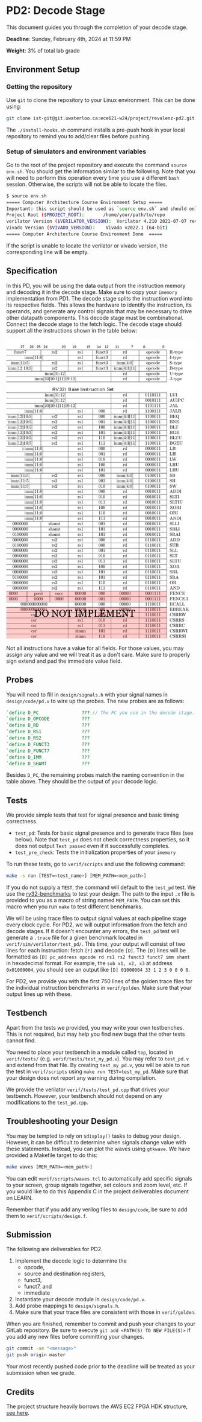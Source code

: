 # PD2: Decode Stage

This document guides you through the completion of your decode stage.

**Deadline**: Sunday, February 4th, 2024 at 11:59 PM

**Weight**: 3% of total lab grade

## Environment Setup

### Getting the repository

Use `git` to clone the repository to your Linux environment. This can be done using:

```bash
git clone ist-git@git.uwaterloo.ca:ece621-w24/project/revalenz-pd2.git && cd revalenz-pd2 && ./install-hooks.sh
```

The `./install-hooks.sh` command installs a pre-push hook in your local repository to remind you to add/clear files before pushing.

### Setup of simulators and environment variables

Go to the root of the project repository and execute the command `source env.sh`.
You should get the information similar to the following.
Note that you will need to perform this operation every time you use a different `bash` session.
Otherwise, the scripts will not be able to locate the files.

```bash
$ source env.sh
===== Computer Architecture Course Environment Setup =====
Important: this script should be used as `source env.sh` and should only be used in bash
Project Root ($PROJECT_ROOT):		/home/your/path/to/repo
verilator Version ($VERILATOR_VERSION):	 Verilator 4.210 2021-07-07 rev v4.210
Vivado Version ($VIVADO_VERSION): 	 Vivado v2022.1 (64-bit)
===== Computer Architecture Course Environment Done  =====
```

If the script is unable to locate the verilator or vivado version, the corresponding line will be empty.

## Specification

In this PD, you will be using the data output from the instruction memory and decoding it in the decode stage.
Make sure to copy your `imemory` implementation from PD1.
The decode stage splits the instruction word into its respective fields.
This allows the hardware to identify the instruction, its operands, and generate any control signals that may be necessary to drive other datapath components.
This decode stage must be combinational.
Connect the decode stage to the fetch logic.
The decode stage should support all the instructions shown in the table below:

![](img/insts.png)

Not all instructions have a value for all fields.
For those values, you may assign any value and we will treat it as a don't care.
Make sure to properly sign extend and pad the immediate value field.

## Probes

You will need to fill in `design/signals.h` with your signal names in `design/code/pd.v` to wire up the probes.
The new probes are as follows:

```verilog
`define D_PC                ??? // The PC you use in the decode stage. Before we introduce any pipelining, this can be the same as F_PC.
`define D_OPCODE            ???
`define D_RD                ???
`define D_RS1               ???
`define D_RS2               ???
`define D_FUNCT3            ???
`define D_FUNCT7            ???
`define D_IMM               ???
`define D_SHAMT             ???
```

Besides `D_PC`, the remaining probes match the naming convention in the table above.
They should be the output of your decode logic.

## Tests

We provide simple tests that test for signal presence and basic timing correctness.

- `test_pd`: Tests for basic signal presence and to generate trace files (see below).  Note that `test_pd` does not check correctness properties, so it does not output `Test passed` even if it successfully completes.
- `test_pre_check`: Tests the initialization properties of your `imemory`

To run these tests, go to `verif/scripts` and use the following command:

```bash
make -s run [TEST=<test_name>] [MEM_PATH=<mem_path>]
```

If you do not supply a `TEST`, the command will default to the `test_pd` test.
We use the [rv32-benchmarks](https://git.uwaterloo.ca/ece621-w24/rv32-benchmarks) to test your design.
The path to the input `.x` file is provided to you as a macro of string named `MEM_PATH`.
You can set this macro when you run `make` to test different benchmarks.

We will be using trace files to output signal values at each pipeline stage every clock cycle.
For PD2, we will output information from the fetch and decode stages.
If it doesn't encounter any errors, the `test_pd` test will generate a `.trace` file for a given benchmark located in `verif/sim/verilator/test_pd/`.
This time, your output will consist of two lines for each instruction: fetch `[F]` and decode `[D]`.
The `[D]` lines will be formatted as `[D] pc_address opcode rd rs1 rs2 funct3 funct7 imm shamt` in hexadecimal format.
For example, the `sub x1, x2, x3` at address `0x01000004`, you should see an output like `[D] 01000004 33 1 2 3 0 0 0 0`.

For PD2, we provide you with the first 750 lines of the golden trace files for the individual instruction benchmarks in `verif/golden`.
Make sure that your output lines up with these.

## Testbench

Apart from the tests we provided, you may write your own testbenches.
This is not required, but may help you find new bugs that the other tests cannot find.

You need to place your testbench in a module called `top`, located in `verif/tests/` (e.g. `verif/tests/test_my_pd.v`).
You may refer to `test_pd.v` and extend from that file.
By creating `test_my_pd.v`, you will be able to run the test in `verif/scripts` using `make run TEST=test_my_pd`.
Make sure that your design does not report any warning during compilation.

We provide the verilator `verif/tests/test_pd.cpp` that drives your testbench. 
However, your testbench should not depend on any modifications to the `test_pd.cpp`.

## Troubleshooting your Design

You may be tempted to rely on `$display()` tasks to debug your design.
However, it can be difficult to determine when signals change value with these statements.
Instead, you can plot the waves using `gtkwave`.
We have provided a Makefile target to do this:

```bash
make waves [MEM_PATH=<mem_path>]
```

You can edit `verif/scripts/waves.tcl` to automatically add specific signals to your screen, group signals together, set colours and zoom level, etc.
If you would like to do this Appendix C in the project deliverables document on LEARN.

Remember that if you add any verilog files to `design/code`, be sure to add them to `verif/scripts/design.f`.

## Submission

The following are deliverables for PD2.

1. Implement the decode logic to determine the
   - opcode,
   - source and destination registers,
   - funct3,
   - funct7, and
   - immediate
2. Instantiate your decode module in `design/code/pd.v`.
3. Add probe mappings to `design/signals.h`.
4. Make sure that your trace files are consistent with those in `verif/golden`.

When you are finished, remember to commit and push your changes to your GitLab repository.
Be sure to execute `git add <PATH(S) TO NEW FILE(S)>` if you add any new files before committing your changes.

```bash
git commit -am "<message>"
git push origin master
```

Your most recently pushed code prior to the deadline will be treated as your submission when we grade.

## Credits


The project structure heavily borrows the AWS EC2 FPGA HDK structure, [see here](https://github.com/aws/aws-fpga).

